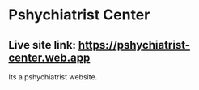 # Pshychiatrist Center

## Live site link: https://pshychiatrist-center.web.app

Its a pshychiatrist website.

